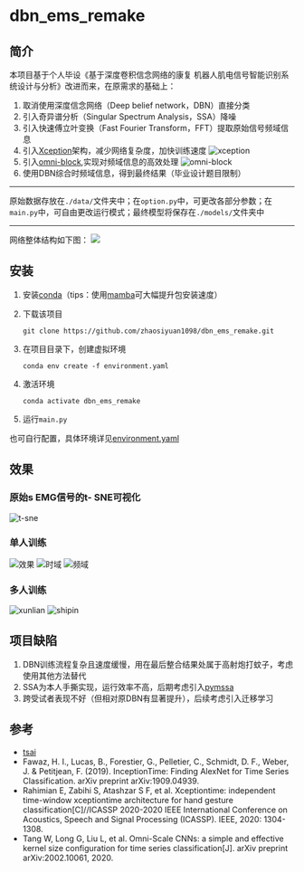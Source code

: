 # dbn_ems_remake
## 简介
本项目基于个人毕设《基于深度卷积信念网络的康复
机器人肌电信号智能识别系统设计与分析》改进而来，在原需求的基础上：

1. 取消使用深度信念网络（Deep belief network，DBN）直接分类
2. 引入奇异谱分析（Singular Spectrum Analysis，SSA）降噪
3. 引入快速傅立叶变换（Fast Fourier Transform，FFT）提取原始信号频域信息
4. 引入[Xception](https://arxiv.org/pdf/1911.03803.pdf)架构，减少网络复杂度，加快训练速度
   <img alt="xception" src="./figure/截屏2023-11-11%20上午11.26.31.png"/>
5. 引入[omni-block](https://arxiv.org/abs/2002.10061),实现对频域信息的高效处理
![omni-block](./figure/截屏2023-11-12%20下午12.51.58.png)
6. 使用DBN综合时频域信息，得到最终结果（毕业设计题目限制）
---
原始数据存放在`./data/`文件夹中；在`option.py`中，可更改各部分参数；在`main.py`中，可自由更改运行模式；最终模型将保存在`./models/`文件夹中

---
网络整体结构如下图：
![](./figure/liucheng.png)

## 安装
1. 安装[conda](https://conda.io/projects/conda/en/latest/user-guide/install/index.html)（tips：使用[mamba](https://github.com/conda-forge/miniforge)可大幅提升包安装速度）

2. 下载该项目

    `git clone https://github.com/zhaosiyuan1098/dbn_ems_remake.git`

3. 在项目目录下，创建虚拟环境

    `conda env create -f environment.yaml`

4. 激活环境

    `conda activate dbn_ems_remake`

4. 运行`main.py`

也可自行配置，具体环境详见[environment.yaml](environment.yaml)

## 效果

### 原始s EMG信号的t- SNE可视化
![t-sne](./figure/截屏2023-11-11%20上午11.29.15.png)
### 单人训练
![效果](./figure/截屏2023-11-11%20上午11.32.31.png)
![时域](./figure/截屏2023-11-11%20上午11.34.59.png)
![频域](./figure/截屏2023-11-11%20上午11.37.15.png)
### 多人训练
![xunlian](./figure/截屏2023-11-11%20上午11.39.24.png)
![shipin](./figure/截屏2023-11-11%20上午11.38.25.png)

## 项目缺陷
1. DBN训练流程复杂且速度缓慢，用在最后整合结果处属于高射炮打蚊子，考虑使用其他方法替代
2. SSA为本人手撕实现，运行效率不高，后期考虑引入[pymssa](https://github.com/kieferk/pymssa)
3. 跨受试者表现不好（但相对原DBN有显著提升），后续考虑引入迁移学习

## 参考
* [tsai](https://github.com/timeseriesAI/tsai)
* Fawaz, H. I., Lucas, B., Forestier, G., Pelletier, C., Schmidt, D. F., Weber, J. & Petitjean, F. (2019). InceptionTime: Finding AlexNet for Time Series Classification. arXiv preprint arXiv:1909.04939.
* Rahimian E, Zabihi S, Atashzar S F, et al. Xceptiontime: independent time-window xceptiontime architecture for hand gesture classification[C]//ICASSP 2020-2020 IEEE International Conference on Acoustics, Speech and Signal Processing (ICASSP). IEEE, 2020: 1304-1308.
* Tang W, Long G, Liu L, et al. Omni-Scale CNNs: a simple and effective kernel size configuration for time series classification[J]. arXiv preprint arXiv:2002.10061, 2020.


